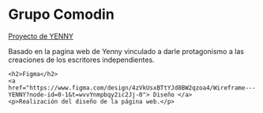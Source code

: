 <h1>Grupo Comodin</h1>
    <a href="https://yenny-eight.vercel.app/" target=_ blank> Proyecto de YENNY</a>
    <p>Basado en la pagina web de Yenny vinculado a darle protagonismo a las creaciones de los escritores independientes.</p>

    <h2>Figma</h2>
    <a href="https://www.figma.com/design/4zVkUsxBTtYJd8BW2qzoa4/Wireframe---YENNY?node-id=0-1&t=wvvYnmpbqy2ic2Jj-0"> Diseño </a>
    <p>Realización del diseño de la página web.</p>
